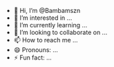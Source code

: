 - 👋 Hi, I’m @Bambamszn
- 👀 I’m interested in ...
- 🌱 I’m currently learning ...
- 💞️ I’m looking to collaborate on ...
- 📫 How to reach me ...
- 😄 Pronouns: ...
- ⚡ Fun fact: ...

<!---
Bambamszn/Bambamszn is a ✨ special ✨ repository because its `README.md` (this file) appears on your GitHub profile.
You can click the Preview link to take a look at your changes.
--->
